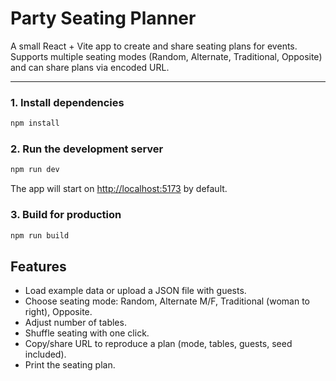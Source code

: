 # Party Seating Planner

A small React + Vite app to create and share seating plans for events.  
Supports multiple seating modes (Random, Alternate, Traditional, Opposite) and can share plans via encoded URL.

---

### 1. Install dependencies

```bash
npm install
```

### 2. Run the development server

```bash
npm run dev
```

The app will start on [http://localhost:5173](http://localhost:5173) by default.

### 3. Build for production

```bash
npm run build
```

## Features

- Load example data or upload a JSON file with guests.
- Choose seating mode: Random, Alternate M/F, Traditional (woman to right), Opposite.
- Adjust number of tables.
- Shuffle seating with one click.
- Copy/share URL to reproduce a plan (mode, tables, guests, seed included).
- Print the seating plan.
